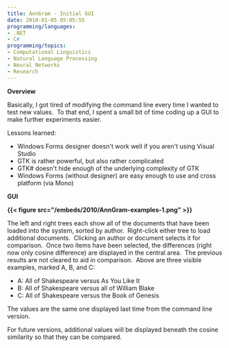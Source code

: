 ```yaml
---
title: AnnGram - Initial GUI
date: 2010-01-05 05:05:55
programming/languages:
- .NET
- C#
programming/topics:
- Computational Linguistics
- Natural Language Processing
- Neural Networks
- Research
---
```

**Overview**

Basically, I got tired of modifying the command line every time I wanted to test new values.  To that end, I spent a small bit of time coding up a GUI to make further experiments easier.

<!--more-->

Lessons learned:

* Windows Forms designer doesn't work well if you aren't using Visual Studio
* GTK is rather powerful, but also rather complicated
* GTK# doesn't hide enough of the underlying complexity of GTK
* Windows Forms (without designer) are easy enough to use and cross platform (via Mono)

**GUI**

**{{< figure src="/embeds/2010/AnnGram-examples-1.png" >}}**

The left and right trees each show all of the documents that have been loaded into the system, sorted by author.  Right-click either tree to load additional documents.  Clicking an author or document selects it for comparison.  Once two items have been selected, the differences (right now only cosine difference) are displayed in the central area.  The previous results are not cleared to aid in comparison.  Above are three visible examples, marked A, B, and C:

* A: All of Shakespeare versus As You Like It
* B: All of Shakespeare versus all of William Blake
* C: All of Shakespeare versus the Book of Genesis

The values are the same one displayed last time from the command line version.

For future versions, additional values will be displayed beneath the cosine similarity so that they can be compared.